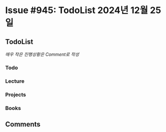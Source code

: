# Issue #945: TodoList 2024년 12월 25일

## TodoList

*매우 작은 진행상황은 Comment로 작성*

### Todo  

### Lecture

### Projects

### Books


## Comments

